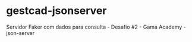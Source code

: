 # gestcad-jsonserver
Servidor Faker com dados para consulta - Desafio #2 - Gama Academy - json-server
